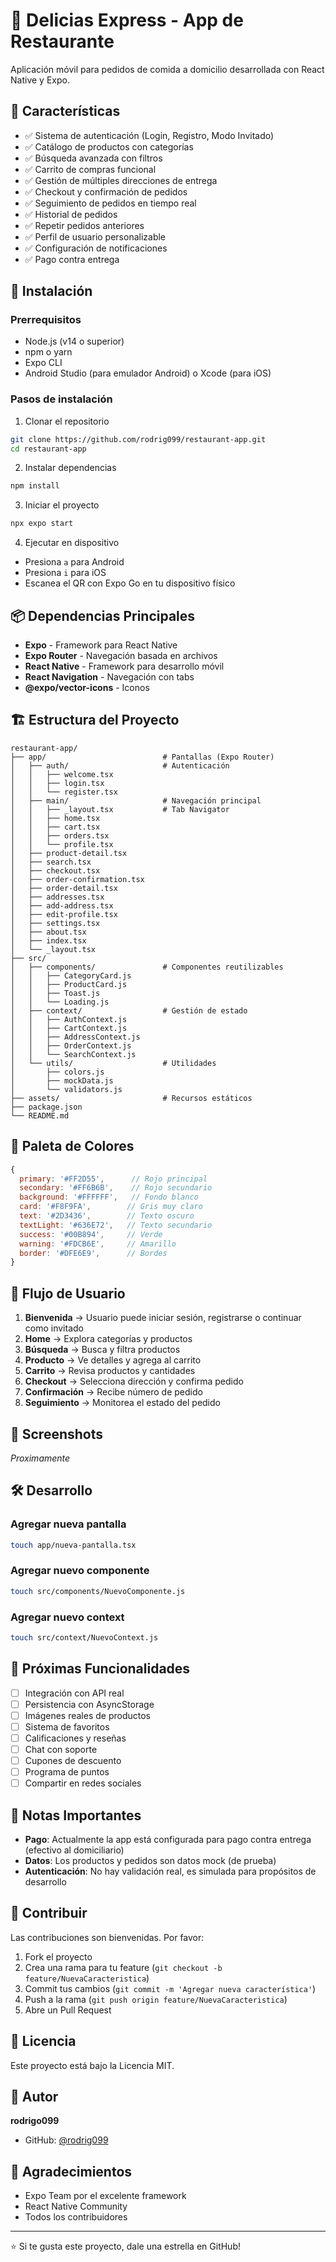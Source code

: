 # 🍔 Delicias Express - App de Restaurante

Aplicación móvil para pedidos de comida a domicilio desarrollada con React Native y Expo.

## 📱 Características

- ✅ Sistema de autenticación (Login, Registro, Modo Invitado)
- ✅ Catálogo de productos con categorías
- ✅ Búsqueda avanzada con filtros
- ✅ Carrito de compras funcional
- ✅ Gestión de múltiples direcciones de entrega
- ✅ Checkout y confirmación de pedidos
- ✅ Seguimiento de pedidos en tiempo real
- ✅ Historial de pedidos
- ✅ Repetir pedidos anteriores
- ✅ Perfil de usuario personalizable
- ✅ Configuración de notificaciones
- ✅ Pago contra entrega

## 🚀 Instalación

### Prerrequisitos

- Node.js (v14 o superior)
- npm o yarn
- Expo CLI
- Android Studio (para emulador Android) o Xcode (para iOS)

### Pasos de instalación

1. Clonar el repositorio
```bash
git clone https://github.com/rodrig099/restaurant-app.git
cd restaurant-app
```

2. Instalar dependencias
```bash
npm install
```

3. Iniciar el proyecto
```bash
npx expo start
```

4. Ejecutar en dispositivo
- Presiona `a` para Android
- Presiona `i` para iOS
- Escanea el QR con Expo Go en tu dispositivo físico

## 📦 Dependencias Principales

- **Expo** - Framework para React Native
- **Expo Router** - Navegación basada en archivos
- **React Native** - Framework para desarrollo móvil
- **React Navigation** - Navegación con tabs
- **@expo/vector-icons** - Iconos

## 🏗️ Estructura del Proyecto
```
restaurant-app/
├── app/                          # Pantallas (Expo Router)
│   ├── auth/                     # Autenticación
│   │   ├── welcome.tsx
│   │   ├── login.tsx
│   │   └── register.tsx
│   ├── main/                     # Navegación principal
│   │   ├── _layout.tsx           # Tab Navigator
│   │   ├── home.tsx
│   │   ├── cart.tsx
│   │   ├── orders.tsx
│   │   └── profile.tsx
│   ├── product-detail.tsx
│   ├── search.tsx
│   ├── checkout.tsx
│   ├── order-confirmation.tsx
│   ├── order-detail.tsx
│   ├── addresses.tsx
│   ├── add-address.tsx
│   ├── edit-profile.tsx
│   ├── settings.tsx
│   ├── about.tsx
│   ├── index.tsx
│   └── _layout.tsx
├── src/
│   ├── components/               # Componentes reutilizables
│   │   ├── CategoryCard.js
│   │   ├── ProductCard.js
│   │   ├── Toast.js
│   │   └── Loading.js
│   ├── context/                  # Gestión de estado
│   │   ├── AuthContext.js
│   │   ├── CartContext.js
│   │   ├── AddressContext.js
│   │   ├── OrderContext.js
│   │   └── SearchContext.js
│   └── utils/                    # Utilidades
│       ├── colors.js
│       ├── mockData.js
│       └── validators.js
├── assets/                       # Recursos estáticos
├── package.json
└── README.md
```

## 🎨 Paleta de Colores
```javascript
{
  primary: '#FF2D55',      // Rojo principal
  secondary: '#FF6B6B',    // Rojo secundario
  background: '#FFFFFF',   // Fondo blanco
  card: '#F8F9FA',        // Gris muy claro
  text: '#2D3436',        // Texto oscuro
  textLight: '#636E72',   // Texto secundario
  success: '#00B894',     // Verde
  warning: '#FDCB6E',     // Amarillo
  border: '#DFE6E9',      // Bordes
}
```

## 🔄 Flujo de Usuario

1. **Bienvenida** → Usuario puede iniciar sesión, registrarse o continuar como invitado
2. **Home** → Explora categorías y productos
3. **Búsqueda** → Busca y filtra productos
4. **Producto** → Ve detalles y agrega al carrito
5. **Carrito** → Revisa productos y cantidades
6. **Checkout** → Selecciona dirección y confirma pedido
7. **Confirmación** → Recibe número de pedido
8. **Seguimiento** → Monitorea el estado del pedido

## 📸 Screenshots

_Proximamente_

## 🛠️ Desarrollo

### Agregar nueva pantalla
```bash
touch app/nueva-pantalla.tsx
```

### Agregar nuevo componente
```bash
touch src/components/NuevoComponente.js
```

### Agregar nuevo context
```bash
touch src/context/NuevoContext.js
```

## 🚧 Próximas Funcionalidades

- [ ] Integración con API real
- [ ] Persistencia con AsyncStorage
- [ ] Imágenes reales de productos
- [ ] Sistema de favoritos
- [ ] Calificaciones y reseñas
- [ ] Chat con soporte
- [ ] Cupones de descuento
- [ ] Programa de puntos
- [ ] Compartir en redes sociales

## 📝 Notas Importantes

- **Pago**: Actualmente la app está configurada para pago contra entrega (efectivo al domiciliario)
- **Datos**: Los productos y pedidos son datos mock (de prueba)
- **Autenticación**: No hay validación real, es simulada para propósitos de desarrollo

## 🤝 Contribuir

Las contribuciones son bienvenidas. Por favor:

1. Fork el proyecto
2. Crea una rama para tu feature (`git checkout -b feature/NuevaCaracteristica`)
3. Commit tus cambios (`git commit -m 'Agregar nueva característica'`)
4. Push a la rama (`git push origin feature/NuevaCaracteristica`)
5. Abre un Pull Request

## 📄 Licencia

Este proyecto está bajo la Licencia MIT.

## 👤 Autor

**rodrigo099**
- GitHub: [@rodrig099](https://github.com/rodrig099)

## 🙏 Agradecimientos

- Expo Team por el excelente framework
- React Native Community
- Todos los contribuidores

---

⭐ Si te gusta este proyecto, dale una estrella en GitHub!